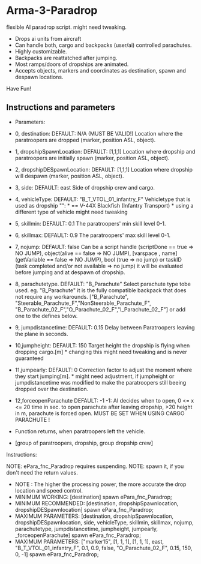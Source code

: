 # Arma-3-Paradrop

flexible AI paradrop script.
might need tweaking.

- Drops ai units from aircraft
- Can handle both, cargo and backpacks (user/ai) controlled parachutes.
- Highly customizable.
- Backpacks are reattatched after jumping.
- Most ramps/doors of dropships are animated.
- Accepts objects, markers and coordinates as destination, spawn and despawn locations.

Have Fun!

## Instructions and parameters

* Parameters:
* 0, destination:				DEFAULT: N/A (MUST BE VALID!)		Location where the paratroopers are dropped (marker, position ASL, object).
* 1, dropshipSpawnLocation:		DEFAULT: [1,1,1]					Location where dropship and paratroopers are initially spawn (marker, position ASL, object).
* 2, dropshipDESpawnLocation:	DEFAULT: [1,1,1]					Location where dropship will despawn (marker, position ASL, object).
* 3, side:						DEFAULT: east						Side of dropship crew and cargo.
* 4, vehicleType:				DEFAULT: "B_T_VTOL_01_infantry_F"	Vehicletype that is used as dropship "":  *   == V-44X Blackfish (Infantry Transport) *   using a different type of vehicle might need tweaking
* 5, skillmin:					DEFAULT: 0.1						The paratroopers' min skill level 0-1.
* 6, skillmax:					DEFAULT: 0.9						The paratroopers' max skill level 0-1.
* 7, nojump:					DEFAULT: false						Can be a script handle (scriptDone == true  => NO JUMP), object(alive == false  => NO JUMP), [varspace , name] (getVariable == false => NO JUMP), bool (true => no jump) or taskID (task completed and/or not available => no jump) it will be evaluated before jumping and at despawn of dropship.
* 8, parachutetype.				DEFAULT: "B_Parachute"				Select parachute type tobe used. eg. "B_Parachute" it is the fully compatible backpack that does not require any workarounds.    ["B_Parachute", "Steerable_Parachute_F","NonSteerable_Parachute_F", "B_Parachute_02_F","O_Parachute_02_F","I_Parachute_02_F"] or add one to the defines below.
* 9, jumpdistancetime:			DEFAULT: 0.15						Delay between Paratroopers leaving the plane in seconds.
* 10,jumpheight:				DEFAULT: 150						Target height the dropship is flying when dropping cargo.[m]  *  changing this might need tweaking and is never guaranteed
* 11,jumpearly:					DEFAULT: 0							Correction factor to adjust the moment where they start jumping[m]. *   might need adjustment, if jumpheight or jumpdistancetime was modified to make the paratroopers still beeing dropped over the destination.
* 12,forceopenParachute		    DEFAULT: -1							-1: AI decides when to open, 0 <= x <= 20 time in sec. to open parachute after leaving dropship, >20 height in m, parachute is forced open. MUST BE SET WHEN USING CARGO PARACHUTE !

* Function returns, when paratroopers left the vehicle.
* [group of paratroopers, dropship, group dropship crew]

Instructions:

NOTE: ePara_fnc_Paradrop requires suspending.
NOTE: spawn it, if you don't need the return values.

* NOTE : The higher the processing power, the more accurate the drop location and speed control.
* MINIMUM WORKING: [destination] spawn ePara_fnc_Paradrop;
* MINIMUM RECOMMENDED: [destination, dropshipSpawnlocation, dropshipDESpawnlocation] spawn ePara_fnc_Paradrop;
* MAXIMUM PARAMETERS: [destination, dropshipSpawnlocation, dropshipDESpawnlocation, side, vehicleType, skillmin, skillmax, nojump, parachutetype, jumpdistancetime, jumpheight, jumpearly, _forceopenParachute] spawn ePara_fnc_Paradrop;
* MAXIMUM PARAMETERS: ["marker15", [1, 1, 1], [1, 1, 1], east, "B_T_VTOL_01_infantry_F", 0.1, 0.9, false, "O_Parachute_02_F", 0.15, 150, 0, -1] spawn ePara_fnc_Paradrop;

